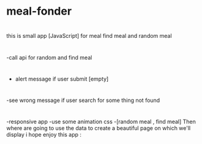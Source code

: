 # meal-fonder
#
this is small app [JavaScript] for meal find meal and random meal
#
-call api for random and find meal
#
- alert message if user submit [empty]
#
-see wrong message if user search for some thing not found
#
-responsive app
-use some animation css
-[random meal , find meal] Then where are going to use the data to create a beautiful page on which we'll display
i hope enjoy this app :
